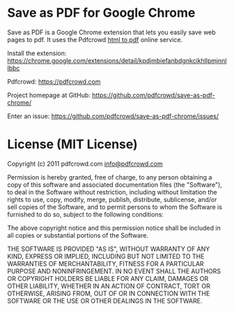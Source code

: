 # Save as PDF for Google Chrome


Save as PDF is a Google Chrome extension that lets you easily save web pages to
pdf. It uses the Pdfcrowd [html to pdf](https://pdfcrowd.com) online service.


Install the extension:
 <https://chrome.google.com/extensions/detail/kpdjmbiefanbdgnkcikhllpmjnnllbbc>

Pdfcrowd:
 <https://pdfcrowd.com>

Project homepage at GitHub:
 <https://github.com/pdfcrowd/save-as-pdf-chrome/>

Enter an issue:
 <https://github.com/pdfcrowd/save-as-pdf-chrome/issues/>
 
 
# License (MIT License)

Copyright (c) 2011 pdfcrowd.com <info@pdfcrowd.com>

Permission is hereby granted, free of charge, to any person obtaining a copy
of this software and associated documentation files (the "Software"), to deal
in the Software without restriction, including without limitation the rights
to use, copy, modify, merge, publish, distribute, sublicense, and/or sell
copies of the Software, and to permit persons to whom the Software is
furnished to do so, subject to the following conditions:

The above copyright notice and this permission notice shall be included in
all copies or substantial portions of the Software.

THE SOFTWARE IS PROVIDED "AS IS", WITHOUT WARRANTY OF ANY KIND, EXPRESS OR
IMPLIED, INCLUDING BUT NOT LIMITED TO THE WARRANTIES OF MERCHANTABILITY,
FITNESS FOR A PARTICULAR PURPOSE AND NONINFRINGEMENT. IN NO EVENT SHALL THE
AUTHORS OR COPYRIGHT HOLDERS BE LIABLE FOR ANY CLAIM, DAMAGES OR OTHER
LIABILITY, WHETHER IN AN ACTION OF CONTRACT, TORT OR OTHERWISE, ARISING FROM,
OUT OF OR IN CONNECTION WITH THE SOFTWARE OR THE USE OR OTHER DEALINGS IN
THE SOFTWARE.

